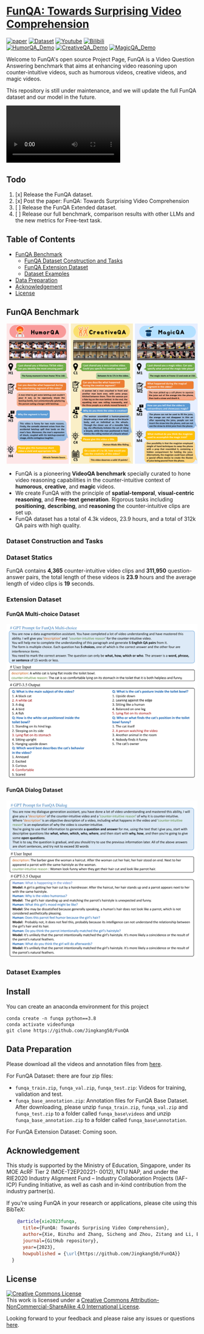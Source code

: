 # [FunQA: Towards Surprising Video Comprehension](https://funqa-benchmark.github.io/)



[![paper](https://img.shields.io/badge/cs.CV-2305.06355-b31b1b?logo=arxiv&logoColor=red)](https://arxiv.org/abs/2306.05424)
[![Dataset](https://img.shields.io/badge/Dataset-Download-blue)](https://drive.google.com/drive/folders/1hUjV7z_RDnGwhux663yG8-QD7WyyMnEB?usp=sharing) 
[![Youtube](https://badges.aleen42.com/src/youtube.svg)]()
[![Bilibili](https://img.shields.io/badge/Bilibili-Watch-pink)]()
</br>
[![HumorQA_Demo](https://img.shields.io/badge/HumorQA_Demo-Watch-green)]()
[![CreativeQA_Demo](https://img.shields.io/badge/CreativeQA_Demo-Watch-blue)]()
[![MagicQA_Demo](https://img.shields.io/badge/MagicQA_Demo-Watch-orange)]()

Welcome to FunQA's open source Project Page, FunQA is a Video Question Answering benchmark that aims
at enhancing video reasoning upon counter-intuitive videos, such as humorous
videos, creative videos, and magic videos.

This repository is still under maintenance, and we will update the full FunQA dataset and our model in the future.

<video controls>
  <source src="[https://private-user-images.githubusercontent.com/91806420/247702306-949c3fe2-dd23-46bc-b214-21241f8c7619.mp4?jwt=eyJhbGciOiJIUzI1NiIsInR5cCI6IkpXVCJ9.eyJrZXkiOiJrZXkxIiwiZXhwIjoxNjg3Mzc1MjM4LCJuYmYiOjE2ODczNzQ5MzgsInBhdGgiOiIvOTE4MDY0MjAvMjQ3NzAyMzA2LTk0OWMzZmUyLWRkMjMtNDZiYy1iMjE0LTIxMjQxZjhjNzYxOS5tcDQ_WC1BbXotQWxnb3JpdGhtPUFXUzQtSE1BQy1TSEEyNTYmWC1BbXotQ3JlZGVudGlhbD1BS0lBSVdOSllBWDRDU1ZFSDUzQSUyRjIwMjMwNjIxJTJGdXMtZWFzdC0xJTJGczMlMkZhd3M0X3JlcXVlc3QmWC1BbXotRGF0ZT0yMDIzMDYyMVQxOTE1MzhaJlgtQW16LUV4cGlyZXM9MzAwJlgtQW16LVNpZ25hdHVyZT03OTVlN2M3NzY2NGZkMTNhZWMzYWUxYjAyNjhkNjdlNWM2YWI0YWZmZWQ5OTNmNjdhODk5YThkZDkwMGVmOTM2JlgtQW16LVNpZ25lZEhlYWRlcnM9aG9zdCZhY3Rvcl9pZD0wJmtleV9pZD0wJnJlcG9faWQ9MCJ9.RLLLG0vdkc2cVV7PaSDPWcqXAY0FaBaTgCx-BXmFhQY]()" type="video/mp4">
Your browser does not support the video tag.
</video>

## Todo

1. [x] Release the FunQA dataset.
1. [x] Post the paper: FunQA: Towards Surprising Video Comprehension
2. [ ] Release the FunQA Extended dataset.
3. [ ] Release our full benchmark, comparison results with other LLMs and the new metrics for Free-text task.

## Table of Contents

- [FunQA Benchmark](#funqa-benchmark)
    * [FunQA Dataset Construction and Tasks](#funqa-dataset-construction-and-tasks)
    * [FunQA Extension Dataset](#funqa-extension-dataset)
    * [Dataset Examples](#dataset-examples)
- [Data Preparation](#data-preparation)
- [Acknowledgement](#acknowledgement)
- [License](#license)

## FunQA Benchmark

![img.png](img/main.png)

- FunQA is a pioneering **VideoQA benchmark** specially curated to hone video reasoning capabilities in the
  counter-intuitive context of **humorous**, **creative**, and **magic** videos.
- We create FunQA with the principle of **spatial-temporal**, **visual-centric reasoning**, and **Free-text generation**. Rigorous
  tasks including **positioning**, **describing**, and **reasoning** the counter-intuitive clips are set up.
- FunQA dataset has a total of 4.3k videos, 23.9 hours, and a total of 312k QA pairs with high quality.

### Dataset Construction and Tasks

### Dataset Statics
FunQA contains **4,365** counter-intuitive video clips and **311,950** question-answer pairs, the total
length of these videos is **23.9** hours and the average length of video clips is **19** seconds.
### Extension Dataset

#### FunQA Multi-choice Dataset

![FunQA_MC.png](img/FunQA_MC.png)

#### FunQA Dialog Dataset
![img_1.png](img/FunQA_dia.png)

### Dataset Examples

## Install

You can create an anaconda environment for this project

```angular2html
conda create -n funqa python==3.8
conda activate videofunqa
git clone https://github.com/Jingkang50/FunQA
```

## Data Preparation

Please download all the videos and annotation files from [here]().

For FunQA Dataset: there are four zip files:

- `funqa_train.zip`, `funqa_val.zip`, `funqa_test.zip`: Videos for training, validation and test.
- `funqa_base_annotation.zip`: Annotation files for FunQA Base Dataset.
  After downloading, please unzip `funqa_train.zip`, `funqa_val.zip` and `funqa_test.zip` to a folder called
  `funqa_base\videos` and unzip `funqa_base_annotation.zip` to a folder called `funqa_base\annotation`.

For FunQA Extension Dataset: Coming soon.

## Acknowledgement

This study is supported by the Ministry of Education, Singapore, under its MOE AcRF Tier 2 (MOE-T2EP20221- 0012), NTU
NAP, and under the RIE2020 Industry Alignment Fund – Industry Collaboration Projects (IAF-ICP) Funding Initiative, as
well as cash and in-kind contribution from the industry partner(s).

If you're using FunQA in your research or applications, please cite using this BibTeX:
```bibtex
    @article{xie2023funqa,
      title={FunQA: Towards Surprising Video Comprehension},
      author={Xie, Binzhu and Zhang, Sicheng and Zhou, Zitang and Li, Bo and Zhang, Yuanhan and Hessel, Jack and Yang, Jingkang and Liu, Ziwei},
      journal={GitHub repository},
      year={2023},
      howpublished = {\url{https://github.com/Jingkang50/FunQA}}
  }
```

## License
<a rel="license" href="http://creativecommons.org/licenses/by-nc-sa/4.0/"><img alt="Creative Commons License" style="border-width:0" src="https://i.creativecommons.org/l/by-nc-sa/4.0/80x15.png" /></a><br />This work is licensed under a <a rel="license" href="http://creativecommons.org/licenses/by-nc-sa/4.0/">Creative Commons Attribution-NonCommercial-ShareAlike 4.0 International License</a>.


Looking forward to your feedback and please raise any issues or questions [here](https://github.com/Jingkang50/FunQA/issues). 